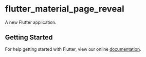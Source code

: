 # flutter_material_page_reveal

A new Flutter application.

## Getting Started

For help getting started with Flutter, view our online
[documentation](https://flutter.io/).
